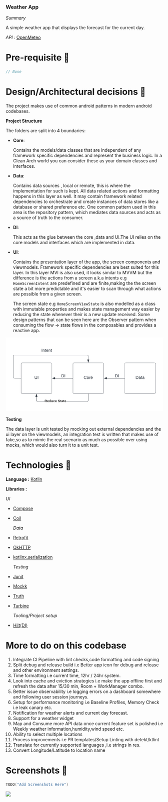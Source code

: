 ### Weather App

*Summary*

A simple weather app that displays the forecast for the current day.

*API :* [OpenMeteo](https://open-meteo.com/)

# Pre-requisite 📝

```kotlin
// None
```

# Design/Architectural decisions 📐

The project makes use of common android patterns in modern android codebases.

**Project Structure**

The folders are split into 4 boundaries:

- **Core**:

  Contains the models/data classes that are independent of any framework specific dependencies and
  represent the business logic.
  In a Clean Arch world you can consider these as your domain classes and interfaces.

- **Data**:

  Contains data sources , local or remote, this is where the implementation for such is kept. All
  data related actions and formatting happens in this layer as well.
  It may contain framework related dependencies to orchestrate and create instances of data stores
  like a database or shared preference etc.
  One common pattern used in this area is the repository pattern, which mediates data sources and
  acts as a source of truth to the consumer.

- **DI**:

  This acts as the glue between the core ,data and UI.The UI relies on the core models and
  interfaces which are implemented in data.

- **UI**:

  Contains the presentation layer of the app, the screen components and viewmodels. Framework
  specific dependencies are best suited for this layer.
  In this layer MVI is also used, it looks similar to MVVM but the difference is the actions from a
  screen a.k.a intents e.g ```HomeScreenIntent``` are predefined and are finite,making the
  the screen state a bit more predictable and it's easier to scan through what actions are possible
  from a given screen.

  The screen state e.g ```HomeScreenViewState``` is also modelled as a class with immutable
  properties and makes state management way easier by reducing the state whenever their is a new
  update received.
  Some design patterns that can be seen here are the Observer pattern when consuming the flow ->
  state flows in the composables and provides a reactive app.

![Add flow diagram here](/docs/MVI.png)

**Testing**

The data layer is unit tested by mocking out external dependencies and the ui layer on the
viewmodels, an integration test
is written that makes use of fake,so as to mimic the real scenario as much as possible over using
mocks, which would also turn it to a unit test.

# Technologies 🔨

**Language :** [Kotlin](https://github.com/JetBrains/kotlin)

**Libraries :**

  *UI*

- [Compose](https://developer.android.com/jetpack/compose)
- [Coil](https://coil-kt.github.io/coil/compose/https://coil-kt.github.io/coil/compose/)

  *Data*
- [Retrofit](https://square.github.io/retrofit/)
- [OkHTTP](https://square.github.io/okhttp/)
- [kotlinx.serialization](https://kotlinlang.org/docs/serialization.html)

  *Testing*
- [Junit](https://junit.org/junit4/)
- [Mockk](https://mockk.io/)
- [Truth](https://truth.dev/)
- [Turbine](https://github.com/cashapp/turbine)

  *Tooling/Project setup*
- [Hilt(DI)](https://developer.android.com/training/dependency-injection/hilt-android)

# More to do on this codebase

1. Integrate CI Pipeline with lint checks,code formatting and code signing
2. Split debug and release build i.e Better app icon for debug and release and other environment
   settings.
3. Time formatting i.e current time, 12hr / 24hr system.
4. Look into cache and eviction strategies i.e make the app offline first and refresh the data after
   15/30 min, Room + WorkManager combo.
5. Better issue observability i.e logging errors on a dashboard somewhere and following user session
   journeys.
6. Setup for performance monitoring i.e Baseline Profiles, Memory Check i.e leak canary etc.
7. Notification for weather alerts and current day forecast.
8. Support for a weather widget
9. Map and Consume more API data once current feature set is polished i.e Weekly weather
   information,humidity,wind speed etc.
10. Ability to select multiple locations
11. Process improvements i.e PR templates/Setup Linting with detekt/ktlint
12. Translate for currently supported languages ,i.e strings in res.
13. Convert Longitude/Latitude to location name

# Screenshots 📱

```kotlin
TODO("Add Screenshots Here")
```

![](https://media.giphy.com/media/hWvk9iUU4uBBeyBq0k/giphy.gif)


